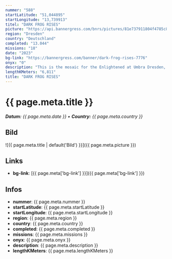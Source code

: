 ```yaml
---
nummer: "588"
startLatitude: "51,044895"
startLongitude: "13,739913"
titel: "DARK FROG RISES"
picture: "https://api.bannergress.com/bnrs/pictures/81e737911804f4785c856eac86305ba1"
region: "Dresden"
country: "Deutschland"
completed: "13.044"
missions: "18"
date: "2023"
bg-link: "https://bannergress.com/banner/dark-frog-rises-7776"
onyx: "0"
description: "This is the mosaic for the Enlightened at Umbra Dresden, which consists of 18 missions and offers a short walk through the city.\nBatfrog is calling!"
lengthKMeters: "6,811"
title: "DARK FROG RISES"
---
```


# {{ page.meta.title }}
_**Datum:** {{ page.meta.date }} • **Country:** {{ page.meta.country }}_

## Bild
![{{ page.meta.title | default('Bild') }}]({{ page.meta.picture }})

## Links
- **bg-link**: [{{ page.meta['bg-link'] }}]({{ page.meta['bg-link'] }})

## Infos
- **nummer**: {{ page.meta.nummer }}
- **startLatitude**: {{ page.meta.startLatitude }}
- **startLongitude**: {{ page.meta.startLongitude }}
- **region**: {{ page.meta.region }}
- **country**: {{ page.meta.country }}
- **completed**: {{ page.meta.completed }}
- **missions**: {{ page.meta.missions }}
- **onyx**: {{ page.meta.onyx }}
- **description**: {{ page.meta.description }}
- **lengthKMeters**: {{ page.meta.lengthKMeters }}

